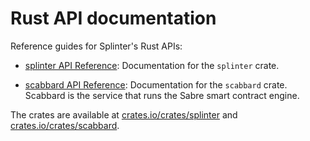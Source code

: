 # Rust API documentation

Reference guides for Splinter's Rust APIs:

* [splinter API Reference](https://docs.rs/splinter/0.4/):
  Documentation for the `splinter` crate.

* [scabbard API Reference](https://docs.rs/scabbard/0.4/):
  Documentation for the `scabbard` crate. Scabbard is the service that runs
  the Sabre smart contract engine.

The crates are available at
[crates.io/crates/splinter](https://crates.io/crates/splinter/0.4/)
and [crates.io/crates/scabbard](https://crates.io/crates/scabbard/0.4/).

